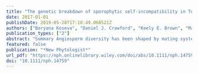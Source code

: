 ```yaml
---
title: "The genetic breakdown of sporophytic self-incompatibility in Tolpis coronopifolia (Asteraceae)"
date: 2017-01-01
publishDate: 2019-05-28T17:10:49.068521Z
authors: ["Boryana Koseva", "Daniel J. Crawford", "Keely E. Brown", "Mark E. Mort", "John K. Kelly"]
publication_types: ["2"]
abstract: "Summary Angiosperm diversity has been shaped by mating system evolution, with the most common transition from outcrossing to self-fertilizing. To investigate the genetic basis of this transition, we performed crosses between two species endemic to the Canary Islands, the self-compatible (SC) species Tolpis coronopifolia and its self-incompatible (SI) relative Tolpis santosii. We scored self-compatibility as self-seed set of recombinant plants within two F2 populations. To map and genetically characterize the breakdown of SI, we built a draft genome sequence of T.coronopifolia, genotyped F2 plants using multiplexed shotgun genotyping (MSG), and located MSG markers to the genome sequence. We identified a single quantitative trait locus (QTL) that explains nearly all variation in self-seed set in both F2 populations. To identify putative causal genetic variants within the QTL, we performed transcriptome sequencing on mature floral tissue from both SI and SC species, constructed a transcriptome for each species, and then located each predicted transcript to the T.coronopifolia genome sequence. We annotated each predicted gene within the QTL and found two strong candidates for SI breakdown. Each gene has a coding sequence insertion/deletion mutation within the SC species that produces a truncated protein. Homologs of each gene have been implicated in pollen development, pollen germination, and pollen tube growth in other species."
featured: false
publication: "*New Phytologist*"
url_pdf: "https://nph.onlinelibrary.wiley.com/doi/abs/10.1111/nph.14759"
doi: "10.1111/nph.14759"
---
```


